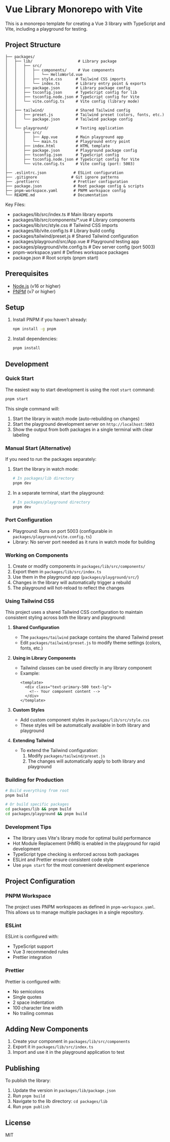 # Vue Library Monorepo with Vite

This is a monorepo template for creating a Vue 3 library with TypeScript and Vite, including a playground for testing.

## Project Structure

```
├── packages/
│   ├── lib/                    # Library package
│   │   ├── src/
│   │   │   ├── components/     # Vue components
│   │   │   │   └── HelloWorld.vue
│   │   │   ├── style.css      # Tailwind CSS imports
│   │   │   └── index.ts       # Library entry point & exports
│   │   ├── package.json       # Library package config
│   │   ├── tsconfig.json      # TypeScript config for lib
│   │   ├── tsconfig.node.json # TypeScript config for Vite
│   │   └── vite.config.ts     # Vite config (library mode)
│   │
│   ├── tailwind/              # Shared Tailwind config
│   │   ├── preset.js          # Tailwind preset (colors, fonts, etc.)
│   │   └── package.json       # Tailwind package config
│   │
│   └── playground/            # Testing application
│       ├── src/
│       │   ├── App.vue        # Main playground app
│       │   └── main.ts        # Playground entry point
│       ├── index.html         # HTML template
│       ├── package.json       # Playground package config
│       ├── tsconfig.json      # TypeScript config
│       ├── tsconfig.node.json # TypeScript config for Vite
│       └── vite.config.ts     # Vite config (port: 5003)
│
├── .eslintrc.json            # ESLint configuration
├── .gitignore               # Git ignore patterns
├── .prettierrc               # Prettier configuration
├── package.json              # Root package config & scripts
├── pnpm-workspace.yaml       # PNPM workspace config
└── README.md                 # Documentation
```

Key Files:
- packages/lib/src/index.ts              # Main library exports
- packages/lib/src/components/*.vue      # Library components
- packages/lib/src/style.css             # Tailwind CSS imports
- packages/lib/vite.config.ts            # Library build config
- packages/tailwind/preset.js            # Shared Tailwind configuration
- packages/playground/src/App.vue        # Playground testing app
- packages/playground/vite.config.ts     # Dev server config (port 5003)
- pnpm-workspace.yaml                    # Defines workspace packages
- package.json                           # Root scripts (pnpm start)

## Prerequisites

- [Node.js](https://nodejs.org/) (v16 or higher)
- [PNPM](https://pnpm.io/) (v7 or higher)

## Setup

1. Install PNPM if you haven't already:
   ```bash
   npm install -g pnpm
   ```

2. Install dependencies:
   ```bash
   pnpm install
   ```

## Development

### Quick Start
The easiest way to start development is using the root `start` command:
```bash
pnpm start
```

This single command will:
1. Start the library in watch mode (auto-rebuilding on changes)
2. Start the playground development server on `http://localhost:5003`
3. Show the output from both packages in a single terminal with clear labeling

### Manual Start (Alternative)
If you need to run the packages separately:

1. Start the library in watch mode:
   ```bash
   # In packages/lib directory
   pnpm dev
   ```

2. In a separate terminal, start the playground:
   ```bash
   # In packages/playground directory
   pnpm dev
   ```

### Port Configuration
- Playground: Runs on port 5003 (configurable in `packages/playground/vite.config.ts`)
- Library: No server port needed as it runs in watch mode for building

### Working on Components

1. Create or modify components in `packages/lib/src/components/`
2. Export them in `packages/lib/src/index.ts`
3. Use them in the playground app (`packages/playground/src/`)
4. Changes in the library will automatically trigger a rebuild
5. The playground will hot-reload to reflect the changes

### Using Tailwind CSS

This project uses a shared Tailwind CSS configuration to maintain consistent styling across both the library and playground:

1. **Shared Configuration**
   - The `packages/tailwind` package contains the shared Tailwind preset
   - Edit `packages/tailwind/preset.js` to modify theme settings (colors, fonts, etc.)

2. **Using in Library Components**
   - Tailwind classes can be used directly in any library component
   - Example:
     ```vue
     <template>
       <div class="text-primary-500 text-lg">
         <!-- Your component content -->
       </div>
     </template>
     ```

3. **Custom Styles**
   - Add custom component styles in `packages/lib/src/style.css`
   - These styles will be automatically available in both library and playground

4. **Extending Tailwind**
   - To extend the Tailwind configuration:
     1. Modify `packages/tailwind/preset.js`
     2. The changes will automatically apply to both library and playground

### Building for Production

```bash
# Build everything from root
pnpm build

# Or build specific packages
cd packages/lib && pnpm build
cd packages/playground && pnpm build
```

### Development Tips
- The library uses Vite's library mode for optimal build performance
- Hot Module Replacement (HMR) is enabled in the playground for rapid development
- TypeScript type checking is enforced across both packages
- ESLint and Prettier ensure consistent code style
- Use `pnpm start` for the most convenient development experience

## Project Configuration

### PNPM Workspace
The project uses PNPM workspaces as defined in `pnpm-workspace.yaml`. This allows us to manage multiple packages in a single repository.

### ESLint
ESLint is configured with:
- TypeScript support
- Vue 3 recommended rules
- Prettier integration

### Prettier
Prettier is configured with:
- No semicolons
- Single quotes
- 2 space indentation
- 100 character line width
- No trailing commas

## Adding New Components

1. Create your component in `packages/lib/src/components`
2. Export it in `packages/lib/src/index.ts`
3. Import and use it in the playground application to test

## Publishing

To publish the library:

1. Update the version in `packages/lib/package.json`
2. Run `pnpm build`
3. Navigate to the lib directory: `cd packages/lib`
4. Run `pnpm publish`

## License

MIT
